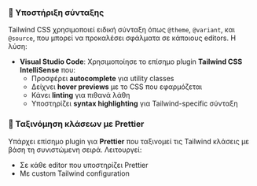 ### 🧠 Υποστήριξη σύνταξης

Tailwind CSS χρησιμοποιεί ειδική σύνταξη όπως `@theme`, `@variant`, και `@source`, που μπορεί να προκαλέσει σφάλματα σε κάποιους editors. Η λύση:

- **Visual Studio Code**: Χρησιμοποίησε το επίσημο plugin **Tailwind CSS IntelliSense** που:
  - Προσφέρει **autocomplete** για utility classes
  - Δείχνει **hover previews** με το CSS που εφαρμόζεται
  - Κάνει **linting** για πιθανά λάθη
  - Υποστηρίζει **syntax highlighting** για Tailwind-specific σύνταξη

### 🎨 Ταξινόμηση κλάσεων με Prettier

Υπάρχει επίσημο plugin για **Prettier** που ταξινομεί τις Tailwind κλάσεις με βάση τη συνιστώμενη σειρά. Λειτουργεί:

- Σε κάθε editor που υποστηρίζει Prettier
- Με custom Tailwind configuration
